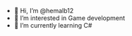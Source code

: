 - 👋 Hi, I’m @hemalb12
- 👀 I’m interested in Game development 
- 🌱 I’m currently learning C#

<!---
hemalb12/hemalb12 is a ✨ special ✨ repository because its `README.md` (this file) appears on your GitHub profile.
You can click the Preview link to take a look at your changes.
--->
